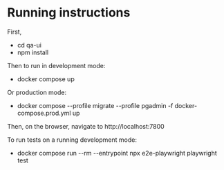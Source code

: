 # Running instructions

First, 
  -  cd qa-ui
  -  npm install


Then to run in development mode:
  -   docker compose up

Or production mode:
  -  docker compose --profile migrate --profile pgadmin -f docker-compose.prod.yml up


Then, on the browser, navigate to    http://localhost:7800


To run tests on a running development mode:
  -  docker compose run --rm --entrypoint npx e2e-playwright playwright test